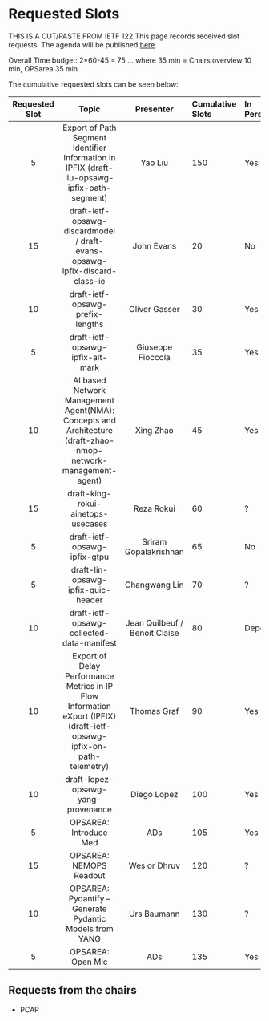 # Requested Slots

THIS IS A CUT/PASTE FROM IETF 122
This page records received slot requests. The agenda will be published [here](https://github.com/IETF-OPSAWG-WG/IETF-Meetings/blob/main/123/agenda.md).

Overall Time budget: 2*60-45 = 75 ... where 35 min = Chairs overview 10 min, OPSarea 35 min

The cumulative requested slots can be seen below:

| Requested Slot          | Topic              |  Presenter | Cumulative Slots   | In Person?   | Adopted?  | Discussed? | Granted Status|
|:-------------:|:-----------------:|:-----:|:----------------|:--------|:--------|:--------|:--------|
| 5  | Export of Path Segment Identifier Information in IPFIX (draft-liu-opsawg-ipfix-path-segment) | Yao Liu | 150  | Yes | No | Yes | - |
| 15 | draft-ietf-opsawg-discardmodel / draft-evans-opsawg-ipfix-discard-class-ie  | John Evans | 20  | No  | Yes | Yes  | Yes |
| 10 | draft-ietf-opsawg-prefix-lengths | Oliver Gasser | 30  | Yes  | Yes | Yes  | Yes |
| 5 | draft-ietf-opsawg-ipfix-alt-mark | Giuseppe Fioccola | 35  | Yes | Yes | Yes  | Yes |
| 10 | AI based Network Management Agent(NMA): Concepts and Architecture (draft-zhao-nmop-network-management-agent)  | Xing Zhao | 45  | Yes  | No | No  | |
| 15 | draft-king-rokui-ainetops-usecases  | Reza Rokui | 60  | ?  | No | No  | No |
| 5 | draft-ietf-opsawg-ipfix-gtpu  | Sriram Gopalakrishnan | 65  | No  | Yes | Yes  | Yes |
| 5 | draft-lin-opsawg-ipfix-quic-header  | Changwang Lin | 70  | ?  | No | No |  |
| 10 | draft-ietf-opsawg-collected-data-manifest  | Jean Quilbeuf / Benoit Claise | 80  | Depends   | Yes | Yes | Yes |
| 10 | Export of Delay Performance Metrics in IP Flow Information eXport (IPFIX) (draft-ietf-opsawg-ipfix-on-path-telemetry) | Thomas Graf | 90 | Yes | Yes | Yes | Yes |
| 10 |  draft-lopez-opsawg-yang-provenance | Diego Lopez | 100 | Yes | No | Yes | Yes |
| 5 | OPSAREA: Introduce Med | ADs | 105 | Yes | N/A | Yes | Yes |
| 15 | OPSAREA: NEMOPS Readout  | Wes or Dhruv | 120  | ?   | N/A | Yes | Yes |
| 10 | OPSAREA: Pydantify – Generate Pydantic Models from YANG  | Urs Baumann | 130  | ?  | No | No  | |
| 5 | OPSAREA: Open Mic | ADs | 135 | Yes | N/A | Yes | Yes |

## Requests from the chairs

* PCAP
